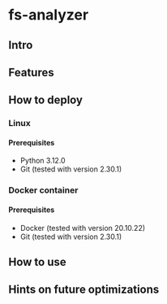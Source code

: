 # fs-analyzer

## Intro

## Features

## How to deploy

### Linux

#### Prerequisites
- Python 3.12.0
- Git (tested with version 2.30.1)

### Docker container

#### Prerequisites
- Docker (tested with version 20.10.22)
- Git (tested with version 2.30.1) 

## How to use


## Hints on future optimizations